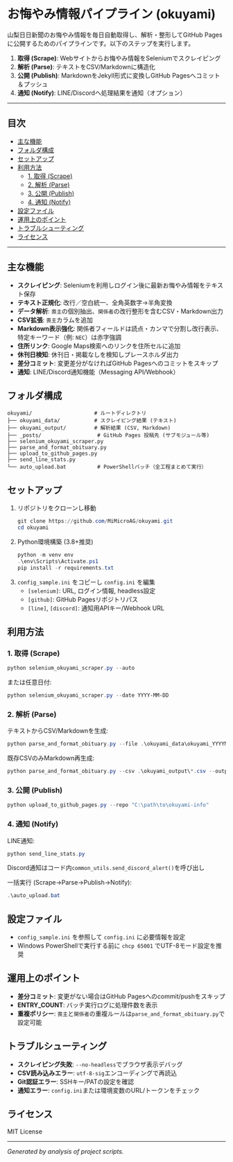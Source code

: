 # お悔やみ情報パイプライン (okuyami)

山梨日日新聞のお悔やみ情報を毎日自動取得し、解析・整形してGitHub Pagesに公開するためのパイプラインです。以下のステップを実行します。

1. **取得 (Scrape)**: Webサイトからお悔やみ情報をSeleniumでスクレイピング
2. **解析 (Parse)**: テキストをCSV/Markdownに構造化
3. **公開 (Publish)**: MarkdownをJekyll形式に変換しGitHub Pagesへコミット＆プッシュ
4. **通知 (Notify)**: LINE/Discordへ処理結果を通知（オプション）

---

## 目次

- [主な機能](#主な機能)
- [フォルダ構成](#フォルダ構成)
- [セットアップ](#セットアップ)
- [利用方法](#利用方法)
  - [1. 取得 (Scrape)](#1-取得-scrape)
  - [2. 解析 (Parse)](#2-解析-parse)
  - [3. 公開 (Publish)](#3-公開-publish)
  - [4. 通知 (Notify)](#4-通知-notify)
- [設定ファイル](#設定ファイル)
- [運用上のポイント](#運用上のポイント)
- [トラブルシューティング](#トラブルシューティング)
- [ライセンス](#ライセンス)

---

## 主な機能

- **スクレイピング**: Seleniumを利用しログイン後に最新お悔やみ情報をテキスト保存
- **テキスト正規化**: 改行／空白統一、全角英数字→半角変換
- **データ解析**: `喪主`の個別抽出、`関係者`の改行整形を含むCSV・Markdown出力
- **CSV拡張**: `喪主`カラムを追加
- **Markdown表示強化**: 関係者フィールドは読点・カンマで分割し改行表示、特定キーワード（例: `NEC`）は赤字強調
- **住所リンク**: Google Maps検索へのリンクを住所セルに追加
- **休刊日検知**: 休刊日・掲載なしを検知しプレースホルダ出力
- **差分コミット**: 変更差分がなければGitHub Pagesへのコミットをスキップ
- **通知**: LINE/Discord通知機能（Messaging API/Webhook）

## フォルダ構成

```
okuyami/                    # ルートディレクトリ
├── okuyami_data/           # スクレイピング結果 (テキスト)
├── okuyami_output/         # 解析結果 (CSV, Markdown)
├── _posts/                  # GitHub Pages 投稿先 (サブモジュール等)
├── selenium_okuyami_scraper.py
├── parse_and_format_obituary.py
├── upload_to_github_pages.py
├── send_line_stats.py
└── auto_upload.bat          # PowerShellバッチ（全工程まとめて実行）
```

## セットアップ

1. リポジトリをクローンし移動
   ```powershell
   git clone https://github.com/MiMicroAG/okuyami.git
   cd okuyami
   ```
2. Python環境構築 (3.8+推奨)
   ```powershell
   python -m venv env
   .\env\Scripts\Activate.ps1
   pip install -r requirements.txt
   ```
3. `config_sample.ini` をコピーし `config.ini` を編集
   - `[selenium]`: URL, ログイン情報, headless設定
   - `[github]`: GitHub Pagesリポジトリパス
   - `[line]`, `[discord]`: 通知用APIキー/Webhook URL

## 利用方法

### 1. 取得 (Scrape)
```powershell
python selenium_okuyami_scraper.py --auto
``` 
または任意日付:
```powershell
python selenium_okuyami_scraper.py --date YYYY-MM-DD
```

### 2. 解析 (Parse)
テキストからCSV/Markdownを生成:
```powershell
python parse_and_format_obituary.py --file .\okuyami_data\okuyami_YYYYMMDD.txt --output-dir .\okuyami_output
```
既存CSVのみMarkdown再生成:
```powershell
python parse_and_format_obituary.py --csv .\okuyami_output\*.csv --output-dir .\okuyami_output
```

### 3. 公開 (Publish)
```powershell
python upload_to_github_pages.py --repo "C:\path\to\okuyami-info"
```

### 4. 通知 (Notify)
LINE通知:
```powershell
python send_line_stats.py
```
Discord通知はコード内`common_utils.send_discord_alert()`を呼び出し

一括実行 (Scrape→Parse→Publish→Notify):
```powershell
.\auto_upload.bat
```

## 設定ファイル

- `config_sample.ini` を参照して `config.ini` に必要情報を設定
- Windows PowerShellで実行する前に `chcp 65001` でUTF-8モード設定を推奨

## 運用上のポイント

- **差分コミット**: 変更がない場合はGitHub Pagesへのcommit/pushをスキップ
- **ENTRY_COUNT**: バッチ実行ログに処理件数を表示
- **重複ポリシー**: `喪主`と`関係者`の重複ルールは`parse_and_format_obituary.py`で設定可能

## トラブルシューティング

- **スクレイピング失敗**: `--no-headless`でブラウザ表示デバッグ
- **CSV読み込みエラー**: `utf-8-sig`エンコーディングで再読込
- **Git認証エラー**: SSHキー/PATの設定を確認
- **通知エラー**: `config.ini`または環境変数のURL/トークンをチェック

## ライセンス

MIT License

---
*Generated by analysis of project scripts.*

